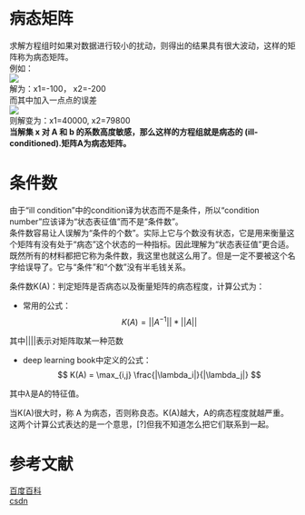 # 病态矩阵

求解方程组时如果对数据进行较小的扰动，则得出的结果具有很大波动，这样的矩阵称为病态矩阵。  
例如：  
![](http://images.cnitblog.com/blog/533521/201307/27172947-68655c09a66246589aada2b04ed882b0.png)  
解为：x1=-100， x2=-200  
而其中加入一点点的误差  
![](http://images.cnitblog.com/blog/533521/201307/27172954-ea9927a3cac7453d9687564b3396b5f5.png)  
则解变为：x1=40000, x2=79800  
**当解集 x 对 A 和 b 的系数高度敏感，那么这样的方程组就是病态的 (ill-conditioned).矩阵A为病态矩阵。**

# 条件数  

由于“ill condition”中的condition译为状态而不是条件，所以“condition number”应该译为“状态表征值”而不是“条件数”。  
条件数容易让人误解为“条件的个数”。实际上它与个数没有状态，它是用来衡量这个矩阵有没有处于“病态”这个状态的一种指标。因此理解为“状态表征值”更合适。  
既然所有的材料都把它称为条件数，我这里也就这么用了。但是一定不要被这个名字给误导了。它与“条件”和“个数”没有半毛钱关系。  

条件数K(A)：判定矩阵是否病态以及衡量矩阵的病态程度，计算公式为：

- 常用的公式：  
$$
K(A)=||A^{-1}||*||A||
$$

其中||||表示对矩阵取某一种范数

- deep learning book中定义的公式：  
$$
K(A) = \max_{i,j} \frac{|\lambda_i|}{|\lambda_j|}
$$

其中$\lambda$是A的特征值。  

当K(A)很大时，称 A 为病态，否则称良态。K(A)越大，A的病态程度就越严重。  
这两个计算公式表达的是一个意思，[?]但我不知道怎么把它们联系到一起。  

# 参考文献

[百度百科](https://baike.baidu.com/item/%E7%97%85%E6%80%81%E7%9F%A9%E9%98%B5/4257017?fr=aladdin)  
[csdn](https://blog.csdn.net/u011584941/article/details/44625779)
